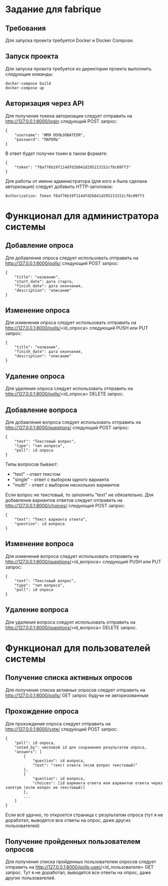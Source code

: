 Задание для fabrique
======================

Требования
----------
Для запуска проекта требуется Docker и Docker Compose.

Запуск проекта
--------------
Для запуска проекта требуется из директории проекта выполнить следующие команды:

    docker-compose build
    docker-compose up

Авторизация через API
---------------------
Для получения токена авторизации следует отправить на http://127.0.0.1:8000/login следующий POST запрос:

    {
        "username": "ИМЯ ПОЛЬЗОВАТЕЛЯ",
        "password": "ПАРОЛЬ"
    }
    
В ответ будет получен токен в таком формате:

    {
        "token": "f0af76b19f114dfd2b041d295213152cf8c09ff3"
    }
    
Для работы от имени администратора (для кого и была сделана авторизация) следует добавить HTTP-заголовок:

    Authorization: Token f0af76b19f114dfd2b041d295213152cf8c09ff3
    
Функционал для администратора системы
=====================================
    
Добавление опроса
-----------------
Для добавления опроса следует использовать отправить на http://127.0.0.1:8000/polls/ следующий POST запрос:

    {
        "title": "название",
        "start_date": дата старта,
        "finish_date": дата окончания,
        "description": "описание"
    }
    
Изменение опроса
----------------
Для изменения опроса следует использовать отправить на http://127.0.0.1:8000/polls/<id_опроса> следующий PUSH или PUT запрос:

    {
        "title": "название",
        "finish_date": дата окончания,
        "description": "описание"
    }

Удаление опроса
----------------
Для удаления опроса следует использовать отправить на http://127.0.0.1:8000/polls/<id_опроса> DELETE запрос.

Добавление вопроса
-----------------
Для добавления вопроса следует использовать отправить на http://127.0.0.1:8000/questions/ следующий POST запрос:

    {
        "text": "Текстовый вопрос",
        "type": "тип вопроса",
        "poll": id опроса
    }
    
Типы вопросов бывают:
- "text" - ответ текстом
- "single" - ответ с выбором одного варианта
- "multi" - ответ с выбором нескольких вариантов

Если вопрос не текстовый, то заполнять "text" не обязательно. Для добавления вариантов ответов следует отправить на http://127.0.0.1:8000/choices/ следующий POST запрос:

    {
        "text": "Текст варианта ответа",
        "question": id вопроса
    }

Изменение вопроса
----------------
Для изменения вопроса следует использовать отправить на http://127.0.0.1:8000/questions/<id_вопроса> следующий PUSH или PUT запрос:

    {
        "text": "Текстовый вопрос",
        "type": "тип вопроса",
        "poll": id опроса
    }

Удаление вопроса
----------------
Для удаления вопроса следует использовать отправить на http://127.0.0.1:8000/questions/<id_вопроса> DELETE запрос.

Функционал для пользователей системы
====================================
    
Получение списка активных опросов
-----------------
Для получения списка активных опросов следует отправить на http://127.0.0.1:8000/polls/ GET запрос будучи не авторизованным

Прохождение опроса
------------------
Для прохождения опроса следует отправить на http://127.0.0.1:8000/vote/ следующий POST запрос:

    {
        "poll": id опроса,
        "voted_by": числовой id для сохранения результатов опроса,
        "answers": [
            {
                "question": id вопроса,
                "text": "текст ответа (если вопрос текстовый)"
            },
            {
                "question": id вопроса,
                "choices": [id варианта ответа или вариантов ответа через запятую (если вопрос не текстовый)]
            },
            ...
        ]
    }
    
Если всё удачно, то откроется страница с результатом опроса (тут я не доработал, выводятся все ответы на опрос, даже других пользователей)

Получение пройденных пользователем опросов
------------------------------------------

Для получения списка пройденных пользователем опросов следует отправить на http://127.0.0.1:8000/polls-user/<id_пользователя> GET запрос. Тут я не доработал, выводятся все ответы на опрос, даже других пользователей.
